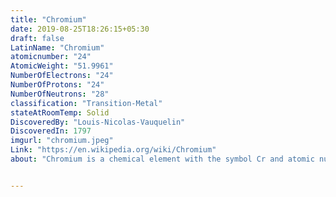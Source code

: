 ```yaml
---
title: "Chromium"
date: 2019-08-25T18:26:15+05:30
draft: false
LatinName: "Chromium"
atomicnumber: "24"
AtomicWeight: "51.9961"
NumberOfElectrons: "24"
NumberOfProtons: "24"
NumberOfNeutrons: "28" 
classification: "Transition-Metal"
stateAtRoomTemp: Solid
DiscoveredBy: "Louis-Nicolas-Vauquelin" 
DiscoveredIn: 1797
imgurl: "chromium.jpeg"
Link: "https://en.wikipedia.org/wiki/Chromium"
about: "Chromium is a chemical element with the symbol Cr and atomic number 24. It is the first element in group 6. It is a steely-grey, lustrous, hard and brittle transition metal. Chromium is the main additive in stainless steel, to which it adds anti-corrosive properties. Chromium is also highly valued as a metal that is able to be highly polished while resisting tarnishing. Polished chromium reflects almost 70% of the visible spectrum, with almost 90% of infrared light being reflected. The name of the element is derived from the Greek word χρῶμα, chrōma, meaning color, because many chromium compounds are intensely colored."


---
```


